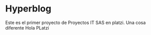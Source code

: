 <h1>Hyperblog</h1>
<p>Este es el primer proyecto de Proyectos IT SAS en platzi.
Una cosa diferente
Hola PLatzi</p>